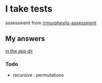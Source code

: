 # I take tests

assessment from [/rmurphey/js-assessment](/rmurphey/js-assessment)

## My answers

[in the app dir](/objectfoo/js-assessment/tree/master/app)

### Todo

* recursive : permutations